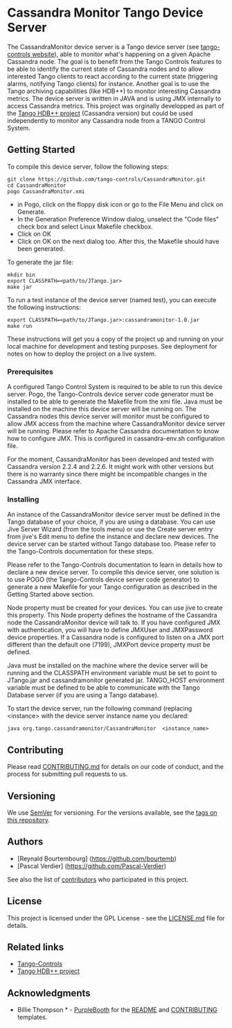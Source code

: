 # Cassandra Monitor Tango Device Server

The CassandraMonitor device server is a Tango device server (see [tango-controls website](http://www.tango-controls.org)), able to monitor what's happening on a given Apache Cassandra node.
The goal is to benefit from the Tango Controls features to be able to identify the current state of Cassandra nodes and to allow interested Tango clients to react according to the current state (triggering alarms, notifying Tango clients) for instance.
Another goal is to use the Tango archiving capabilities (like HDB++) to monitor interesting Cassandra metrics.
The device server is written in JAVA and is using JMX internally to access Cassandra metrics.
This project was orginally developped as part of the [Tango HDB++ project](http://www.tango-controls.org/community/projects/hdbplus) (Cassandra version) but could be used independently to monitor any Cassandra node from a TANGO Control System.

## Getting Started

To compile this device server, follow the following steps:
```
git clone https://github.com/tango-controls/CassandraMonitor.git
cd CassandraMonitor
pogo CassandraMonitor.xmi
```
* in Pogo, click on the floppy disk icon or go to the File Menu and click on Generate.
* In the Generation Preference Window dialog, unselect the "Code files" check box and select Linux Makefile checkbox.
* Click on OK
* Click on OK on the next dialog too. After this, the Makefile should have been generated.

To generate the jar file:
```
mkdir bin
export CLASSPATH=<path/to/JTango.jar>
make jar
```
To run a test instance of the device server (named test), you can execute the following instructions:
```
export CLASSPATH=<path/to/JTango.jar>:cassandramonitor-1.0.jar
make run
```
These instructions will get you a copy of the project up and running on your local machine for development and testing purposes. See deployment for notes on how to deploy the project on a live system.

### Prerequisites

A configured Tango Control System is required to be able to run this device server.
Pogo, the Tango-Controls device server code generator must be installed to be able to generate the Makefile from the xmi file.
Java must be installed on the machine this device server will be running on.
The Cassandra nodes this device server will monitor must be configured to allow JMX access from the machine where CassandraMonitor device server will be running. Please refer to Apache Cassandra documentation to know how to configure JMX. This is configured in cassandra-env.sh configuration file.

For the moment, CassandraMonitor has been developed and tested with Cassandra version 2.2.4 and 2.2.6.
It might work with other versions but there is no warranty since there might be incompatible changes in the Cassandra JMX interface.

### Installing

An instance of the CassandraMonitor device server must be defined in the Tango database of your choice, if you are using a database. You can use Jive Server Wizard (from the tools menu) or use the Create server entry from jive's Edit menu to define the instance and declare new devices. The device server can be started without Tango database too. Please refer to the Tango-Controls documentation for these steps.

Please refer to the Tango-Controls documentation to learn in details how to declare a new device server.
To compile this device server, one solution is to use POGO (the Tango-Controls device server code generator) to generate a new Makefile for your Tango configuration as described in the Getting Started above section.

Node property must be created for your devices. You can use jive to create this property. This Node property defines the hostname of the Cassandra node the CassandraMonitor device will talk to.
If you have configured JMX with authentication, you will have to define JMXUser and JMXPassword device properties.
If a Cassandra node is configured to listen on a JMX port different than the default one (7199), JMXPort device property must be defined.

Java must be installed on the machine where the device server will be running and the CLASSPATH environment variable must be set to point to JTango.jar and cassandramonitor generated jar.
TANGO_HOST environment variable must be defined to be able to communicate with the Tango Database server (if you are using a Tango database).

To start the device server, run the following command (replacing \<instance\> with the device server instance name you declared:
```
java org.tango.cassandramonitor/CassandraMonitor  <instance_name>

```

## Contributing

Please read [CONTRIBUTING.md](CONTRIBUTING.md) for details on our code of conduct, and the process for submitting pull requests to us.

## Versioning

We use [SemVer](http://semver.org/) for versioning. For the versions available, see the [tags on this repository](https://github.com/tango-controls/CassandraMonitor/tags). 

## Authors

* [Reynald Bourtembourg] (https://github.com/bourtemb)
* [Pascal Verdier] (https://github.com/Pascal-Verdier)

See also the list of [contributors](https://github.com/tango-controls/CassandraMonitor/contributors) who participated in this project.

## License

This project is licensed under the GPL License - see the [LICENSE.md](LICENSE) file for details.

## Related links

* [Tango-Controls](http://www.tango-controls.org)
* [Tango HDB++ project](http://www.tango-controls.org/community/projects/hdbplus)

## Acknowledgments

* Billie Thompson * - [PurpleBooth](https://github.com/PurpleBooth) for the [README](https://gist.github.com/PurpleBooth/109311bb0361f32d87a2) and [CONTRIBUTING](https://gist.github.com/PurpleBooth/b24679402957c63ec426) templates.


